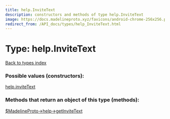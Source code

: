 ```yaml
---
title: help.InviteText
description: constructors and methods of type help.InviteText
image: https://docs.madelineproto.xyz/favicons/android-chrome-256x256.png
redirect_from: /API_docs/types/help_InviteText.html
---
```

# Type: help.InviteText  
[Back to types index](index.md)



### Possible values (constructors):

[help.inviteText](../constructors/help.inviteText.md)  



### Methods that return an object of this type (methods):

[$MadelineProto->help->getInviteText](../methods/help.getInviteText.md)  



